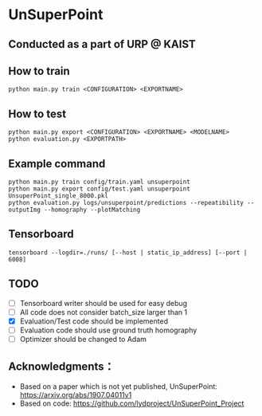 # UnSuperPoint
## Conducted as a part of URP @ KAIST
## How to train
```
python main.py train <CONFIGURATION> <EXPORTNAME>
```

## How to test
```
python main.py export <CONFIGURATION> <EXPORTNAME> <MODELNAME>
python evaluation.py <EXPORTPATH>
```

## Example command
```
python main.py train config/train.yaml unsuperpoint
python main.py export config/test.yaml unsuperpoint UnsuperPoint_single_8000.pkl
python evaluation.py logs/unsuperpoint/predictions --repeatibility --outputImg --homography --plotMatching
```

## Tensorboard
```
tensorboard --logdir=./runs/ [--host | static_ip_address] [--port | 6008]
```

## TODO
 - [ ] Tensorboard writer should be used for easy debug
 - [ ] All code does not consider batch_size larger than 1
 - [x] Evaluation/Test code should be implemented
 - [ ] Evaluation code should use ground truth homography
 - [ ] Optimizer should be changed to Adam
 
## Acknowledgments：
 - Based on a paper which is not yet published, UnSuperPoint: <https://arxiv.org/abs/1907.04011v1>
 - Based on code: <https://github.com/lydproject/UnSuperPoint_Project>
